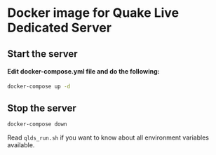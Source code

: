 # Docker image for Quake Live Dedicated Server

## Start the server

#### Edit docker-compose.yml file and do the following:

```bash
docker-compose up -d 
```

## Stop the server

```bash
docker-compose down
```

Read `qlds_run.sh` if you want to know about all environment variables available.
